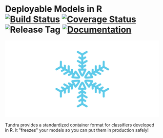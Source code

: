 Deployable Models in R [![Build Status](https://img.shields.io/travis/robertzk/tundra.svg)](https://travis-ci.org/robertzk/tundra.svg?branch=master) [![Coverage Status](https://img.shields.io/coveralls/robertzk/tundra.svg)](https://coveralls.io/r/robertzk/tundra) ![Release Tag](https://img.shields.io/github/tag/robertzk/tundra.svg) [![Documentation](https://img.shields.io/badge/rocco--docs-%E2%9C%93-blue.svg)](http://robertzk.github.io/tundra/)
======

![tundra logo](inst/images/tundra.gif)

Tundra provides a standardized container format for classifiers developed in R. It "freezes"
your models so you can put them in production safely!

